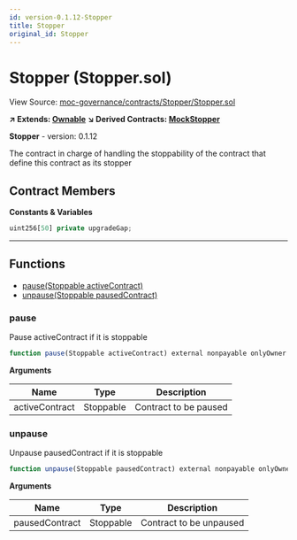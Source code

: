 ```yaml
---
id: version-0.1.12-Stopper
title: Stopper
original_id: Stopper
---
```


# Stopper (Stopper.sol)

View Source: [moc-governance/contracts/Stopper/Stopper.sol](../../moc-governance/contracts/Stopper/Stopper.sol)

**↗ Extends: [Ownable](Ownable.md)**
**↘ Derived Contracts: [MockStopper](MockStopper.md)**

**Stopper** - version: 0.1.12

The contract in charge of handling the stoppability of the contract
that define this contract as its stopper

## Contract Members
**Constants & Variables**

```js
uint256[50] private upgradeGap;
```
---

## Functions

- [pause(Stoppable activeContract)](#pause)
- [unpause(Stoppable pausedContract)](#unpause)

### pause

Pause activeContract if it is stoppable

```js
function pause(Stoppable activeContract) external nonpayable onlyOwner 
```

**Arguments**

| Name        | Type           | Description  |
| ------------- |------------- | -----|
| activeContract | Stoppable | Contract to be paused | 

### unpause

Unpause pausedContract if it is stoppable

```js
function unpause(Stoppable pausedContract) external nonpayable onlyOwner 
```

**Arguments**

| Name        | Type           | Description  |
| ------------- |------------- | -----|
| pausedContract | Stoppable | Contract to be unpaused | 

